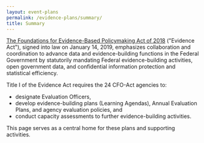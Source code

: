 ```yaml
---
layout: event-plans
permalink: /evidence-plans/summary/
title: Summary
---
```


<p><a href="https://www.congress.gov/115/plaws/publ435/PLAW-115publ435.pdf">The Foundations for Evidence-Based Policymaking Act of 2018</a> ("Evidence Act"), signed into law on January 14, 2019, emphasizes collaboration and coordination to advance data and evidence-building functions in the Federal Government by statutorily mandating Federal evidence-building activities, open government data, and confidential information protection and statistical efficiency.</p> 
Title I of the Evidence Act requires the 24 CFO-Act agencies to:
<ul>
 <li>designate Evaluation Officers,</li>
 <li>develop evidence-building plans (Learning Agendas), Annual Evaluation Plans, and agency evaluation policies, and</li>
 <li> conduct capacity assessments to further evidence-building activities.</li>
 </ul>
<p>This page serves as a central home for these plans and supporting activities.</p>